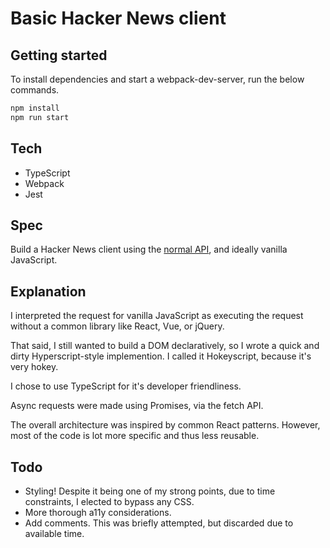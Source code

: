 # Basic Hacker News client

## Getting started

To install dependencies and start a webpack-dev-server, run the below commands. 
```sh
npm install
npm run start
```

## Tech
 - TypeScript
 - Webpack
 - Jest
 
## Spec

Build a Hacker News client using the [normal API](https://github.com/HackerNews/API), and ideally vanilla JavaScript.

## Explanation

I interpreted the request for vanilla JavaScript as executing the request without a common library like React, Vue, or jQuery.

That said, I still wanted to build a DOM declaratively, so I wrote a quick and dirty Hyperscript-style implemention. I called it Hokeyscript, because it's very hokey.

I chose to use TypeScript for it's developer friendliness.

Async requests were made using Promises, via the fetch API.

The overall architecture was inspired by common React patterns. However, most of the code is lot more specific and thus less reusable.

## Todo

- Styling! Despite it being one of my strong points, due to time constraints, I elected to bypass any CSS.
- More thorough a11y considerations.
- Add comments. This was briefly attempted, but discarded due to available time.
